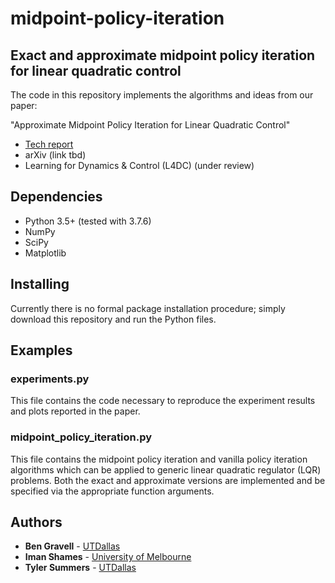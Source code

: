 # midpoint-policy-iteration
 ## Exact and approximate midpoint policy iteration for linear quadratic control
 
 The code in this repository implements the algorithms and ideas from our paper:
 
 "Approximate Midpoint Policy Iteration for Linear Quadratic Control"
 * [Tech report](https://personal.utdallas.edu/~tyler.summers/papers/AMPI_extended.pdf)
 * arXiv (link tbd)
 * Learning for Dynamics & Control (L4DC) (under review)
 
 ## Dependencies
* Python 3.5+ (tested with 3.7.6)
* NumPy
* SciPy
* Matplotlib

## Installing
Currently there is no formal package installation procedure; simply download this repository and run the Python files.

## Examples

### experiments.py
This file contains the code necessary to reproduce the experiment results and plots reported in the paper.

### midpoint_policy_iteration.py
This file contains the midpoint policy iteration and vanilla policy iteration algorithms which can be applied to generic linear quadratic regulator (LQR) problems. Both the exact and approximate versions are implemented and be specified via the appropriate function arguments.


## Authors
* **Ben Gravell** - [UTDallas](http://www.utdallas.edu/~tyler.summers/)
* **Iman Shames** - [University of Melbourne](https://findanexpert.unimelb.edu.au/profile/537214-iman-shames)
* **Tyler Summers** - [UTDallas](http://www.utdallas.edu/~tyler.summers/)
